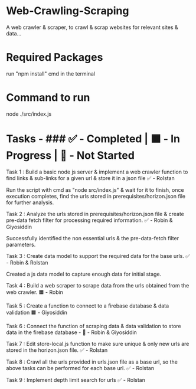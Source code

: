 # Web-Crawling-Scraping

A web crawler & scraper, to crawl & scrap websites for relevant sites & data...

# Required Packages

run "npm install" cmd in the terminal

# Command to run 

node ./src/index.js

# Tasks - ### ✅ - Completed | 🟧 - In Progress | 🔲 - Not Started 

Task 1 : Build a basic node js server & implement a web crawler function to find links & sub-links for a given url & store it in a json file ✅ - Rolstan

Run the script with cmd as "node src/index.js" & wait for it to finish, once execution completes, find the urls stored in prerequisites/horizon.json file for further analysis.

Task 2 : Analyze the urls stored in prerequisites/horizon.json file & create pre-data fetch filter for processing required information. ✅ - Robin & Giyosiddin 

Successfully identified the non essential urls & the pre-data-fetch filter parameters.

Task 3 : Create data model to support the required data for the base urls. ✅ - Robin & Rolstan

Created a js data model to capture enough data for initial stage. 

Task 4 : Build a web scraper to scrape data from the urls obtained from the web crawler. 🟧 - Robin

Task 5 : Create a function to connect to a firebase database & data validation 🟧 - Giyosiddin

Task 6 : Connect the function of scraping data & data validation to store data in the firebase database - 🔲 - Robin & Giyosiddin 

Task 7 : Edit store-local.js function to make sure unique & only new urls are stored in the horizon.json file. ✅ - Rolstan

Task 8 : Crawl all the urls provided in urls.json file as a base url, so the above tasks can be performed for each base url. ✅ - Rolstan

Task 9 : Implement depth limit search for urls ✅ - Rolstan

